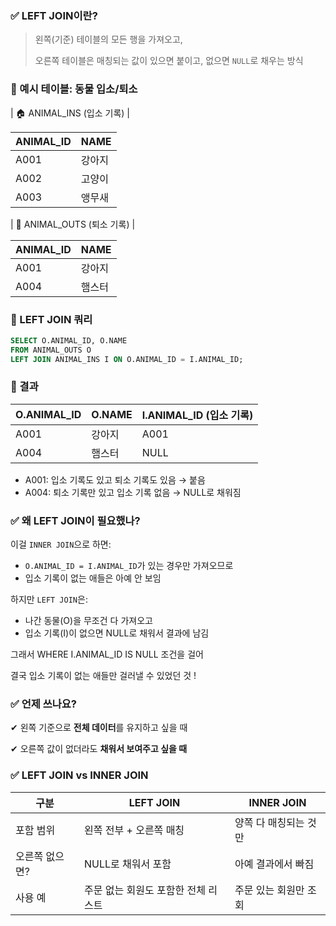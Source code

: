 ### ✅ LEFT JOIN이란?

> 왼쪽(기준) 테이블의 모든 행을 가져오고,
> 
> 
> 오른쪽 테이블은 매칭되는 값이 있으면 붙이고, 없으면 `NULL`로 채우는 방식
> 


### 📍 예시 테이블: 동물 입소/퇴소

| 🏠 ANIMAL_INS (입소 기록) |

| ANIMAL_ID | NAME |
| --- | --- |
| A001 | 강아지 |
| A002 | 고양이 |
| A003 | 앵무새 |

| 🚪 ANIMAL_OUTS (퇴소 기록) |

| ANIMAL_ID | NAME |
| --- | --- |
| A001 | 강아지 |
| A004 | 햄스터 |


### 📍 LEFT JOIN 쿼리

```sql
SELECT O.ANIMAL_ID, O.NAME
FROM ANIMAL_OUTS O
LEFT JOIN ANIMAL_INS I ON O.ANIMAL_ID = I.ANIMAL_ID;
```


### 📍 결과

| O.ANIMAL_ID | O.NAME | I.ANIMAL_ID (입소 기록) |
| --- | --- | --- |
| A001 | 강아지 | A001 |
| A004 | 햄스터 | NULL |
- A001: 입소 기록도 있고 퇴소 기록도 있음 → 붙음
- A004: 퇴소 기록만 있고 입소 기록 없음 → NULL로 채워짐


### ✅ 왜 LEFT JOIN이 필요했나?

이걸 `INNER JOIN`으로 하면:

- `O.ANIMAL_ID = I.ANIMAL_ID`가 있는 경우만 가져오므로
- 입소 기록이 없는 애들은 아예 안 보임

하지만 `LEFT JOIN`은:

- 나간 동물(O)을 무조건 다 가져오고
- 입소 기록(I)이 없으면 NULL로 채워서 결과에 남김

그래서 WHERE I.ANIMAL_ID IS NULL 조건을 걸어

결국 입소 기록이 없는 애들만 걸러낼 수 있었던 것 !

### ✅ 언제 쓰나요?

✔ 왼쪽 기준으로 **전체 데이터**를 유지하고 싶을 때

✔ 오른쪽 값이 없더라도 **채워서 보여주고 싶을 때**


### ✅ LEFT JOIN vs INNER JOIN

| 구분 | LEFT JOIN | INNER JOIN |
| --- | --- | --- |
| 포함 범위 | 왼쪽 전부 + 오른쪽 매칭 | 양쪽 다 매칭되는 것만 |
| 오른쪽 없으면? | NULL로 채워서 포함 | 아예 결과에서 빠짐 |
| 사용 예 | 주문 없는 회원도 포함한 전체 리스트 | 주문 있는 회원만 조회 |
